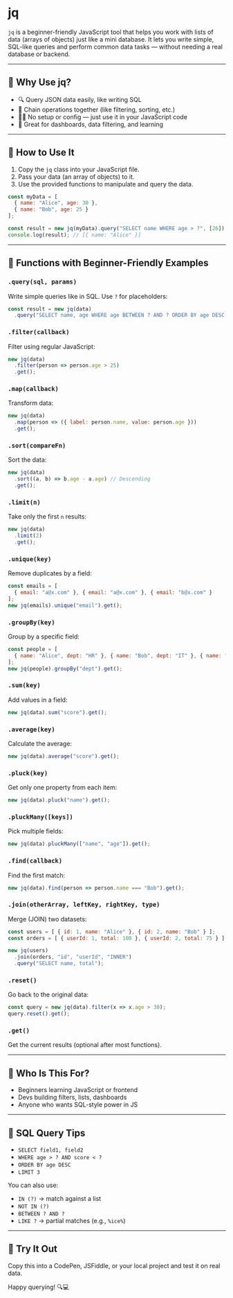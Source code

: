 # jq

`jq` is a beginner-friendly JavaScript tool that helps you work with lists of data (arrays of objects) just like a mini database. It lets you write simple, SQL-like queries and perform common data tasks — without needing a real database or backend.

---

## 🌟 Why Use jq?

* 🔍 Query JSON data easily, like writing SQL
* 🧱 Chain operations together (like filtering, sorting, etc.)
* 🧑‍💻 No setup or config — just use it in your JavaScript code
* 🚀 Great for dashboards, data filtering, and learning

---

## 🧰 How to Use It

1. Copy the `jq` class into your JavaScript file.
2. Pass your data (an array of objects) to it.
3. Use the provided functions to manipulate and query the data.

```js
const myData = [
  { name: "Alice", age: 30 },
  { name: "Bob", age: 25 }
];

const result = new jq(myData).query("SELECT name WHERE age > ?", [26]);
console.log(result); // [{ name: "Alice" }]
```

---

## 📘 Functions with Beginner-Friendly Examples

### `.query(sql, params)`

Write simple queries like in SQL. Use `?` for placeholders:

```js
const result = new jq(data)
  .query("SELECT name, age WHERE age BETWEEN ? AND ? ORDER BY age DESC LIMIT 2", [20, 35]);
```

### `.filter(callback)`

Filter using regular JavaScript:

```js
new jq(data)
  .filter(person => person.age > 25)
  .get();
```

### `.map(callback)`

Transform data:

```js
new jq(data)
  .map(person => ({ label: person.name, value: person.age }))
  .get();
```

### `.sort(compareFn)`

Sort the data:

```js
new jq(data)
  .sort((a, b) => b.age - a.age) // Descending
  .get();
```

### `.limit(n)`

Take only the first `n` results:

```js
new jq(data)
  .limit(2)
  .get();
```

### `.unique(key)`

Remove duplicates by a field:

```js
const emails = [
  { email: "a@x.com" }, { email: "a@x.com" }, { email: "b@x.com" }
];
new jq(emails).unique("email").get();
```

### `.groupBy(key)`

Group by a specific field:

```js
const people = [
  { name: "Alice", dept: "HR" }, { name: "Bob", dept: "IT" }, { name: "Carol", dept: "HR" }
];
new jq(people).groupBy("dept").get();
```

### `.sum(key)`

Add values in a field:

```js
new jq(data).sum("score").get();
```

### `.average(key)`

Calculate the average:

```js
new jq(data).average("score").get();
```

### `.pluck(key)`

Get only one property from each item:

```js
new jq(data).pluck("name").get();
```

### `.pluckMany([keys])`

Pick multiple fields:

```js
new jq(data).pluckMany(["name", "age"]).get();
```

### `.find(callback)`

Find the first match:

```js
new jq(data).find(person => person.name === "Bob").get();
```

### `.join(otherArray, leftKey, rightKey, type)`

Merge (JOIN) two datasets:

```js
const users = [ { id: 1, name: "Alice" }, { id: 2, name: "Bob" } ];
const orders = [ { userId: 1, total: 100 }, { userId: 2, total: 75 } ];

new jq(users)
  .join(orders, "id", "userId", "INNER")
  .query("SELECT name, total");
```

### `.reset()`

Go back to the original data:

```js
const query = new jq(data).filter(x => x.age > 30);
query.reset().get();
```

### `.get()`

Get the current results (optional after most functions).

---

## 🧠 Who Is This For?

* Beginners learning JavaScript or frontend
* Devs building filters, lists, dashboards
* Anyone who wants SQL-style power in JS

---

## 📌 SQL Query Tips

* `SELECT field1, field2`
* `WHERE age > ? AND score < ?`
* `ORDER BY age DESC`
* `LIMIT 3`

You can also use:

* `IN (?)` → match against a list
* `NOT IN (?)`
* `BETWEEN ? AND ?`
* `LIKE ?` → partial matches (e.g., `%ice%`)

---

## 🎉 Try It Out

Copy this into a CodePen, JSFiddle, or your local project and test it on real data.

Happy querying! 🔍💻
